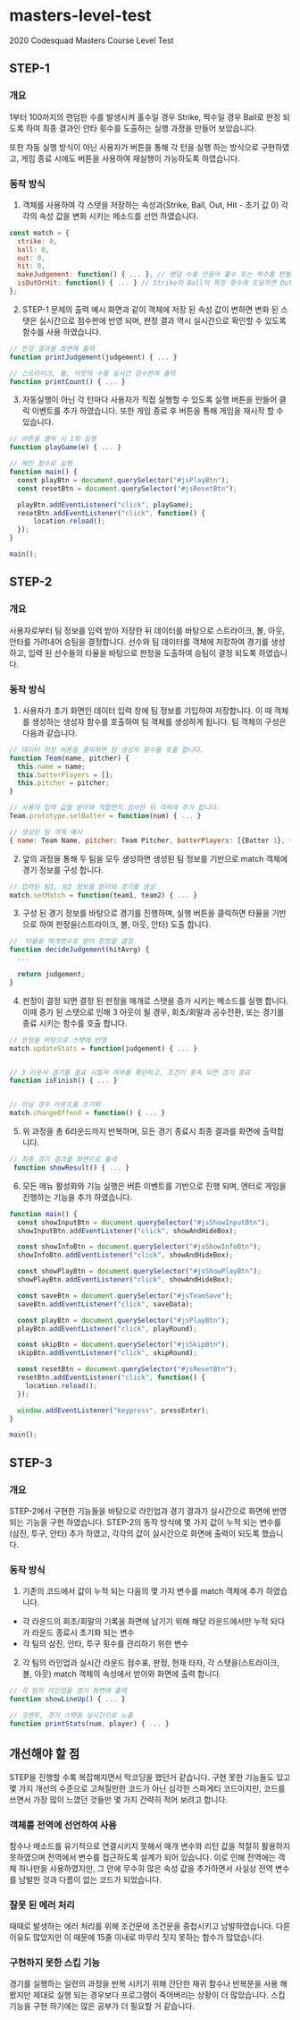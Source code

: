 # masters-level-test

2020 Codesquad Masters Course Level Test

## STEP-1

### 개요

1부터 100까지의 랜덤한 수를 발생시켜 홀수일 경우 Strike, 짝수일 경우 Ball로 판정 되도록 하여 최종 결과인 안타 횟수를 도출하는 실행 과정을 만들어 보았습니다.

또한 자동 실행 방식이 아닌 사용자가 버튼을 통해 각 턴을 실행 하는 방식으로 구현하였고, 게임 종료 시에도 버튼을 사용하여 재실행이 가능하도록 하였습니다.

### 동작 방식

1. 객체를 사용하여 각 스탯을 저장하는 속성과(Strike, Ball, Out, Hit - 초기 값 0) 각각의 속성 값을 변화 시키는 메소드를 선언 하였습니다.

```js
const match = {
  strike: 0,
  ball: 0,
  out: 0,
  hit: 0,
  makeJudgement: function() { ... }, // 랜덤 수를 만들어 홀수 또는 짝수를 판별하고, 그에 따라 Strike 또는 Ball을 발생 시킴
  isOutOrHit: function() { ... } // Strike와 Ball이 특정 횟수에 도달하면 Out과 Hit 증가
};
```

2. STEP-1 문제의 출력 예시 화면과 같이 객체에 저장 된 속성 값이 변하면 변화 된 스탯은 실시간으로 점수판에 반영 되며, 판정 결과 역시 실시간으로 확인할 수 있도록 함수를 사용 하였습니다.

```js
// 판정 결과를 화면에 출력
function printJudgement(judgement) { ... }

// 스트라이크, 볼, 아웃의 수를 실시간 점수판에 출력
function printCount() { ... }
```

3. 자동실행이 아닌 각 턴마다 사용자가 직접 실행할 수 있도록 실행 버튼을 만들어 클릭 이벤트를 추가 하였습니다. 또한 게임 종료 후 버튼을 통해 게임을 재시작 할 수 있습니다.

```js
// 버튼을 클릭 시 1회 실행
function playGame(e) { ... }

// 메인 함수로 실행
function main() {
  const playBtn = document.querySelector("#jsPlayBtn");
  const resetBtn = document.querySelector("#jsResetBtn");

  playBtn.addEventListener("click", playGame);
  resetBtn.addEventListener("click", function() {
      location.reload();
  });
}

main();
```

## STEP-2

### 개요

사용자로부터 팀 정보를 입력 받아 저장한 뒤 데이터를 바탕으로 스트라이크, 볼, 아웃, 안타를 가려내어 승팀을 결정합니다.
선수와 팀 데이터를 객체에 저장하여 경기를 생성하고, 입력 된 선수들의 타율을 바탕으로 판정을 도출하여 승팀이 결정 되도록 하였습니다.

### 동작 방식

1. 사용자가 초기 화면인 데이터 입력 창에 팀 정보를 기입하여 저장합니다. 이 때 객체를 생성하는 생성자 함수를 호출하여 팀 객체를 생성하게 됩니다. 팀 객체의 구성은 다음과 같습니다.

```js
// 데이터 저장 버튼을 클릭하면 팀 생성자 함수를 호출 합니다.
function Team(name, pitcher) {
  this.name = name;
  this.batterPlayers = [];
  this.pitcher = pitcher;
}

// 사용자 입력 값을 받아와 적합한지 검사한 뒤 객체에 추가 합니다.
Team.prototype.setBatter = function(num) { ... }

// 생성된 팀 객체 예시
{ name: Team Name, pitcher: Team Pitcher, batterPlayers: [{Batter 1}, {Batter 2}, {Batter 3}, ... ] }
```

2. 앞의 과정을 통해 두 팀을 모두 생성하면 생성된 팀 정보를 기반으로 match 객체에 경기 정보를 구성 합니다.

```js
// 입력된 팀1, 팀2 정보를 받아와 경기를 생성
match.setMatch = function(team1, team2) { ... }
```

3. 구성 된 경기 정보를 바탕으로 경기를 진행하며, 실행 버튼을 클릭하면 타율을 기반으로 하여 판정을(스트라이크, 볼, 아웃, 안타) 도출 합니다.

```js
//  타율을 매개변수로 받아 판정을 결정
function decideJudgement(hitAvrg) {
  ...

  return judgement;
}
```

4. 판정이 결정 되면 결정 된 판정을 매개로 스탯을 증가 시키는 메소드를 실행 합니다. 이때 증가 된 스탯으로 인해 3 아웃이 될 경우, 회초/회말과 공수전환, 또는 경기를 종료 시키는 함수를 호출 합니다.

```js
// 판정을 바탕으로 스탯에 반영
match.updateStats = function(judgement) { ... }


// 3 아웃시 경기를 종료 시킬지 여부를 확인하고, 조건이 충족 되면 경기 종료
function isFinish() { ... }


// 아닐 경우 라운드를 초기화
match.changeOffend = function() { ... }
```

5. 위 과정을 총 6라운드까지 반복하며, 모든 경기 종료시 최종 결과를 화면에 출력합니다.

```js
// 최종 경기 결과를 화면으로 출력
 function showResult() { ... }
```

6. 모든 메뉴 활성화와 기능 실행은 버튼 이벤트를 기반으로 진행 되며, 엔터로 게임을 진행하는 기능을 추가 하였습니다.

```js
function main() {
  const showInputBtn = document.querySelector("#jsShowInputBtn");
  showInputBtn.addEventListener("click", showAndHideBox);

  const showInfoBtn = document.querySelector("#jsShowInfoBtn");
  showInfoBtn.addEventListener("click", showAndHideBox);

  const showPlayBtn = document.querySelector("#jsShowPlayBtn");
  showPlayBtn.addEventListener("click", showAndHideBox);

  const saveBtn = document.querySelector("#jsTeamSave");
  saveBtn.addEventListener("click", saveData);

  const playBtn = document.querySelector("#jsPlayBtn");
  playBtn.addEventListener("click", playRound);

  const skipBtn = document.querySelector("#jsSkipBtn");
  skipBtn.addEventListener("click", skipRound);

  const resetBtn = document.querySelector("#jsResetBtn");
  resetBtn.addEventListener("click", function() {
    location.reload();
  });

  window.addEventListener("keypress", pressEnter);
}

main();
```

## STEP-3

### 개요

STEP-2에서 구현한 기능들을 바탕으로 라인업과 경기 결과가 실시간으로 화면에 반영 되는 기능을 구현 하였습니다. STEP-2의 동작 방식에 몇 가지 값이 누적 되는 변수를(삼진, 투구, 안타) 추가 하였고, 각각의 값이 실시간으로 화면에 출력이 되도록 했습니다.

### 동작 방식

1. 기존의 코드에서 값이 누적 되는 다음의 몇 가지 변수를 match 객체에 추가 하였습니다.

- 각 라운드의 회초/회말의 기록을 화면에 남기기 위해 해당 라운드에서만 누적 되다가 라운드 종료시 초기화 되는 변수
- 각 팀의 삼진, 안타, 투구 횟수를 관리하기 위한 변수

2. 각 팀의 라인업과 실시간 라운드 점수표, 판정, 현재 타자, 각 스탯을(스트라이크, 볼, 아웃) match 객체의 속성에서 받아와 화면에 출력 합니다.

```js
// 각 팀의 라인업을 경기 화면에 출력
function showLineUp() { ... }

// 코멘트, 경기 스탯을 실시간으로 노출
function printStats(num, player) { ... }
```

## 개선해야 할 점

STEP을 진행할 수록 복잡해지면서 막코딩을 했던거 같습니다. 구현 못한 기능들도 있고 몇 가지 개선의 수준으로 고쳐질만한 코드가 아닌 심각한 스파게티 코드이지만, 코드를 쓰면서 가장 많이 느꼈던 것들만 몇 가지 간략히 적어 보려고 합니다.

### 객체를 전역에 선언하여 사용

함수나 메소드를 유기적으로 연결시키지 못해서 매개 변수와 리턴 값을 적절히 활용하지 못하였으며 전역에서 변수를 접근하도록 설계가 되어 있습니다. 이로 인해 전역에는 객체 하나만을 사용하였지만, 그 안에 무수히 많은 속성 값을 추가하면서 사실상 전역 변수를 남발한 것과 다름이 없는 코드가 되었습니다.

### 잘못 된 에러 처리

때때로 발생하는 에러 처리를 위해 조건문에 조건문을 중첩시키고 남발하였습니다. 다른 이유도 많았지만 이 때문에 15줄 이내로 마무리 짓지 못하는 함수가 많았습니다.

### 구현하지 못한 스킵 기능

경기를 실행하는 일련의 과정을 반복 시키기 위해 간단한 재귀 함수나 반복문을 사용 해봤지만 제대로 실행 되는 경우보다 프로그램이 죽어버리는 상황이 더 많았습니다. 스킵 기능을 구현 하기에는 많은 공부가 더 필요할 거 같습니다.
